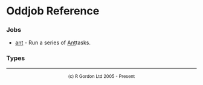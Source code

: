 # Oddjob Reference

### Jobs

- [ant](org/oddjob/ant/AntJob.md) - Run a series of <a href="http://ant.apache.org">Ant</a>tasks.

### Types


-----------------------

<div style='font-size: smaller; text-align: center;'>(c) R Gordon Ltd 2005 - Present</div>
